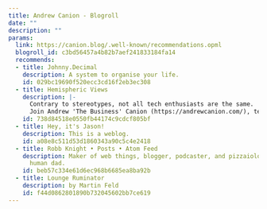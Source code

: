 ```yaml
---
title: Andrew Canion - Blogroll
date: ""
description: ""
params:
  link: https://canion.blog/.well-known/recommendations.opml
  blogroll_id: c3bd56457a4b82b7aef241833184fa14
  recommends:
  - title: Johnny.Decimal
    description: A system to organise your life.
    id: 029bc19690f520ecc3cd16f2eb3ec308
  - title: Hemispheric Views
    description: |-
      Contrary to stereotypes, not all tech enthusiasts are the same.
      Join Andrew 'The Business' Canion (https://andrewcanion.com/), tech-creative Jason Burk (https://grepjason.sh) and podcast researcher
    id: 738d84518e0550fb44174c9cdcf805bf
  - title: Hey, it's Jason!
    description: This is a weblog.
    id: a08e8c511d53d1860343a90c5c4e2418
  - title: Robb Knight • Posts • Atom Feed
    description: Maker of web things, blogger, podcaster, and pizzaiolo. Cat dad and
      human dad.
    id: beb57c334e61d6ec968b6685ea8ba92b
  - title: Lounge Ruminator
    description: by Martin Feld
    id: f44d0862801890b732045602bb7ce619
---
```

